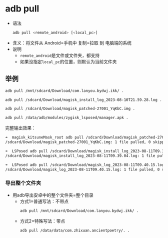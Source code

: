 # adb pull

* 语法
  ```bash
  adb pull <remote_android> [<local_pc>]
  ```
* 含义：将文件从 Android=手机中 复制=拉取 到 电脑端的系统
* 说明
  * `remote_android`是文件或文件夹，都支持
  * 如果没指定`local_pc`的位置，则默认为当前文件夹

## 举例

```bash
adb pull /mnt/sdcard/Download/com.lanyou.bydwj.ikk/ .

adb pull /sdcard/Download/magisk_install_log_2023-08-10T21.59.28.log .

adb pull /sdcard/Download/magisk_patched-27001_YqKbC.img .

adb pull /data/adb/modules/zygisk_lsposed/manager.apk .
```

完整输出效果：

```bash
➜  magisk_kitsuneMask_root adb pull /sdcard/Download/magisk_patched-27001_YqKbC.img .
/sdcard/Download/magisk_patched-27001_YqKbC.img: 1 file pulled, 0 skipped. 35.7 MB/s (67092480 bytes in 1.795s)
```

```bash
➜  LSPosed adb pull /sdcard/Download/magisk_install_log_2023-08-11T09.39.04.log .
/sdcard/Download/magisk_install_log_2023-08-11T09.39.04.log: 1 file pulled, 0 skipped. 0.7 MB/s (4527 bytes in 0.006s)
```

```bash
➜  LSPosed adb pull /sdcard/Download/magisk_log_2023-08-11T09.40.15.log .
/sdcard/Download/magisk_log_2023-08-11T09.40.15.log: 1 file pulled, 0 skipped. 11.3 MB/s (96550 bytes in 0.008s)
```

### 导出整个文件夹

* 用adb导出安卓中的整个文件夹=整个目录
  * 方式1=普通写法：不带点
    ```bash
    adb pull /mnt/sdcard/Download/com.lanyou.bydwj.ikk/ .
    ```
  * 方式2=特殊写法：带点
    ```bash
    adb pull /data/data/com.zhixuan.ancientpoetry/. .
    ```
